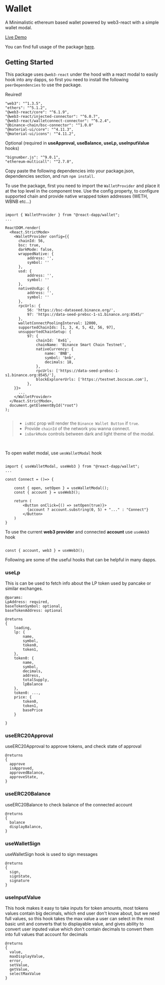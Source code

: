 # Wallet

A Minimalistic ethereum based wallet powered by web3-react with a simple wallet modal.

[Live Demo](https://react-dapp-wallet.web.app/)

You can find full usage of the package [here](https://github.com/react-dapp/wallet/blob/main/src/index.js).


## Getting Started

This package uses `@web3-react` under the  hood with a react modal to easily hook into any dapps, so first you need to install the following `peerDependencies` to use the package.

Reuired!
```
"web3": "^1.3.5",
"ethers": "^5.1.2",
"@web3-react/core": "^6.1.9",
"@web3-react/injected-connector": "^6.0.7",
"@web3-react/walletconnect-connector": "^6.2.4",
"@binance-chain/bsc-connector": "^1.0.0"
"@material-ui/core": "^4.11.3",
"@material-ui/icons": "^4.11.2",

```
Optional (required in **useApproval, useBalance, useLp, useInputValue** hooks)
```
"bignumber.js": "^9.0.1",
"ethereum-multicall": "^2.7.0",
```


Copy paste the following dependencies into your package.json, dependencies section, and run `npm install`.  

    
To use the package, first you need to import the `WalletProvider` and place it at the top level in the component tree.
Use the config property, to configure supported chain and provide native wrapped token addresses (WETH, WBNB etc...)

```

import { WalletProvider } from "@react-dapp/wallet";
...

ReactDOM.render(
  <React.StrictMode>
    <WalletProvider config={{
      chainId: 56,
      bsc: true,
      darkMode: false,
      wrappedNative: {
          address: '',
          symbol: ''
      },
      usd: {
          address: '',
          symbol: ''
      },
      nativeUsdLp: {
          address: '',
          symbol: ''
      },
      rpcUrls: {
          56: 'https://bsc-dataseed.binance.org/',
          97: 'https://data-seed-prebsc-1-s1.binance.org:8545/'
      },
      walletConnectPoolingInterval: 12000,
      supportedChainIds: [1, 3, 4, 5, 42, 56, 97],
      unsupportedChainSetup: {
          97: {
              chainId: `0x61`,
              chainName: 'Binance Smart Chain Testnet',
              nativeCurrency: {
                  name: 'BNB',
                  symbol: 'bnb',
                  decimals: 18,
              },
              rpcUrls: ['https://data-seed-prebsc-1-s1.binance.org:8545/'],
              blockExplorerUrls: ['https://testnet.bscscan.com'],
          },
    }}>
      ...
    </WalletProvider>
  </React.StrictMode>,
  document.getElementById("root")
);


```

> - `isBSC` prop will render the `Binance Wallet Button` if `true`.
> - Provide `chainId` of the network you wanna connect.
> - `isDarkMode` controls between dark and light theme of the modal.

<br/>  

To open wallet modal, use `uesWalletModal` hook

```

import { useWalletModal, useWeb3 } from "@react-dapp/wallet";
...

const Connect = ()=> {

    const { open, setOpen } = useWalletModal();
    const { account } = useWeb3();

    return (
        <Button onClick={() => setOpen(true)}>
          {account ? account.substring(0, 5) + "..." : "Connect"}
        </Button>
    )
}

```

To use the current **web3 provider** and connected **account** use `useWeb3` hook

```

const { account, web3 } = useWeb3();

```

Following are some of the useful hooks that can be helpful in many dapps.

### useLp
This is can be used to fetch info about the LP token used by pancake or similar exchanges.

```
@params: 
LpAddress: required,
baseTokenSymbol: optional, 
baseTokenAddress: optional

@returns
{
    loading,
    lp: {
        name,
        symbol,
        token0,
        token1,
    },
    token0: {
        name,
        symbol,
        decimals,
        address,
        totalSupply,
        lpBalance
    },
    token0: ...,
    price: {
        token0,
        token1,
        basePrice
    }

}
```

### useERC20Approval

useERC20Approval to approve tokens, and check state of approval

```
@returns 
{ 
  approve
  isApproved,
  approvedBalance,
  approveState,
}
```

### useERC20Balance

useERC20Balance to check balance of the connected account

```
@returns 
{ 
  balance
  displayBalance,
}
```

### useWalletSign

useWalletSign hook is used to sign messages

```
@returns
{
  sign,
  signState,
  signature
}
```

### useInputValue

This hook makes it easy to take inputs for token amounts, most tokens values contain big decimals, which end user don't know about, but we need full values, so this hook takes the max value a user can select in the most basic unit and converts that to displayable value, and gives ability to convert user inputed value which don't contain decimals to convert them into full values that account for decimals

```
@returns
{
  value,
  maxDisplayValue,
  error,
  setValue,
  getValue,
  selectMaxValue 
}
```